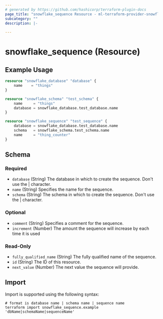 ```yaml
---
# generated by https://github.com/hashicorp/terraform-plugin-docs
page_title: "snowflake_sequence Resource - ml-terraform-provider-snowflake"
subcategory: ""
description: |-
  
---
```


# snowflake_sequence (Resource)



## Example Usage

```terraform
resource "snowflake_database" "database" {
	name    = "things"
}

resource "snowflake_schema" "test_schema" {
	name     = "things"
	database = snowflake_database.test_database.name
}

resource "snowflake_sequence" "test_sequence" {
	database = snowflake_database.test_database.name
	schema   = snowflake_schema.test_schema.name
	name     = "thing_counter"
}
```

<!-- schema generated by tfplugindocs -->
## Schema

### Required

- `database` (String) The database in which to create the sequence. Don't use the | character.
- `name` (String) Specifies the name for the sequence.
- `schema` (String) The schema in which to create the sequence. Don't use the | character.

### Optional

- `comment` (String) Specifies a comment for the sequence.
- `increment` (Number) The amount the sequence will increase by each time it is used

### Read-Only

- `fully_qualified_name` (String) The fully qualified name of the sequence.
- `id` (String) The ID of this resource.
- `next_value` (Number) The next value the sequence will provide.

## Import

Import is supported using the following syntax:

```shell
# format is database name | schema name | sequence name
terraform import snowflake_sequence.example 'dbName|schemaName|sequenceName'
```
